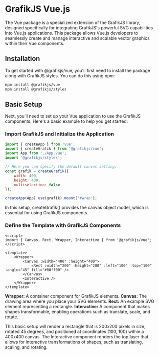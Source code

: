 # GrafikJS Vue.js

The Vue package is a specialized extension of the GrafikJS library, designed specifically for integrating GrafikJS's powerful SVG capabilities into Vue.js applications. This package allows Vue.js developers to seamlessly create and manage interactive and scalable vector graphics within their Vue components.

## Installation

To get started with @grafikjs/vue, you'll first need to install the package along with GrafikJS styles. You can do this using npm:

```bash
npm install @grafikjs/vue
npm install @grafikjs/styles
```

## Basic Setup

Next, you'll need to set up your Vue application to use the GrafikJS components. Here's a basic example to help you get started:

### Import GrafikJS and Initialize the Application

```js
import { createApp } from 'vue';
import { createGrafik } from '@grafikjs/vue';
import App from './App.vue';
import '@grafikjs/styles';

// Here you can specify the default canvas setting.
const grafik = createGrafik({
	width: 400,
	height: 400,
	multiselection: false
});

createApp(App).use(grafik).mount('#wrap');
```

In this setup, createGrafik() provides the canvas object model, which is essential for using GrafikJS components.

### Define the Template with GrafikJS Components

```vue
<script>
import { Canvas, Rect, Wrapper, Interactive } from '@grafikjs/vue';
</script>

<template>
	<Wrapper>
		<Canvas :width="400" :height="400">
			<Rect :width="200" :height="200" :left="100" :top="100" :angle="45" fill="#00ff00" />
		</Canvas>
		<Interactive />
	</Wrapper>
</template>
```

**Wrapper:** A container component for GrafikJS elements.
**Canvas:** The drawing area where you place your SVG elements.
**Rect:** An example SVG element representing a rectangle.
**Interactive:** A component that makes shapes transformable, enabling operations such as translate, scale, and rotate.

This basic setup will render a rectangle that is 200x200 pixels in size, rotated 45 degrees, and positioned at coordinates (100, 100) within a 400x400 canvas.
The Interactive component renders the top layer that allows for interactive transformations of shapes, such as translating, scaling, and rotating.

